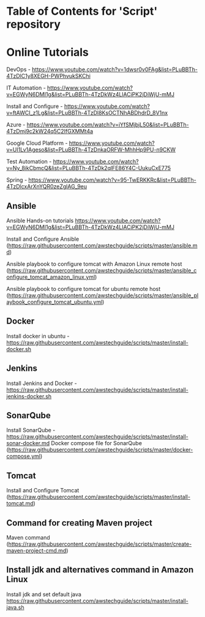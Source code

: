 # Table of Contents for 'Script' repository

# Online Tutorials
DevOps - https://www.youtube.com/watch?v=1dwsr0v0FAg&list=PLuBBTh-4TzDlC1y8XEGH-PWPhvukSKChi

IT Automation - https://www.youtube.com/watch?v=EGWyN6DMI1g&list=PLuBBTh-4TzDkWz4LlACiPK2jDiWjU-mMJ

Install and Configure - https://www.youtube.com/watch?v=ftAWCI_z1Lg&list=PLuBBTh-4TzDl8KsOCTNhABDhdrD_8V1nx

Azure - https://www.youtube.com/watch?v=iYfSMjbjL50&list=PLuBBTh-4TzDmj9c2kW24q5C2IfGXMMt4a

Google Cloud Platform - https://www.youtube.com/watch?v=UI1Lv1Ageso&list=PLuBBTh-4TzDnkaORFW-MhhHp9PU-n9CKW

Test Automation - https://www.youtube.com/watch?v=Ny_8ikCbmcQ&list=PLuBBTh-4TzDk2qlFE86Y4C-UukuCxE775

Spring - https://www.youtube.com/watch?v=95-TwERKKRc&list=PLuBBTh-4TzDlcxArXnYQR0zeZglAG_9eu


## Ansible
Ansible Hands-on tutorials https://www.youtube.com/watch?v=EGWyN6DMI1g&list=PLuBBTh-4TzDkWz4LlACiPK2jDiWjU-mMJ

Install and Configure Ansible (https://raw.githubusercontent.com/awstechguide/scripts/master/ansible.md)


Ansible playbook to configure tomcat with Amazon Linux remote host (https://raw.githubusercontent.com/awstechguide/scripts/master/ansible_configure_tomcat_amazon_linux.yml)

Ansible playbook to configure tomcat for ubuntu remote host (https://raw.githubusercontent.com/awstechguide/scripts/master/ansible_playbook_configure_tomcat_ubuntu.yml)


## Docker
Install docker in ubuntu - https://raw.githubusercontent.com/awstechguide/scripts/master/install-docker.sh

## Jenkins
Install Jenkins and Docker - https://raw.githubusercontent.com/awstechguide/scripts/master/install-jenkins-docker.sh

## SonarQube 
Install SonarQube - https://raw.githubusercontent.com/awstechguide/scripts/master/install-sonar-docker.md
Docker compose file for SonarQube (https://raw.githubusercontent.com/awstechguide/scripts/master/docker-compose.yml)


## Tomcat
Install and Configure Tomcat (https://raw.githubusercontent.com/awstechguide/scripts/master/install-tomcat.md)


## Command for creating Maven project
Maven command (https://raw.githubusercontent.com/awstechguide/scripts/master/create-maven-project-cmd.md)

## Install jdk and alternatives command in Amazon Linux
Install jdk and set default java https://raw.githubusercontent.com/awstechguide/scripts/master/install-java.sh


